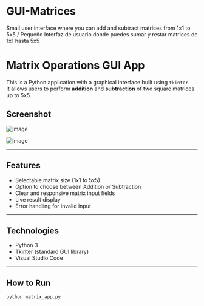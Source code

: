 # GUI-Matrices
Small user interface where you can add and subtract matrices from 1x1 to 5x5 / Pequeño Interfaz de usuario donde puedes sumar y restar matrices de 1x1 hasta 5x5

# Matrix Operations GUI App 

This is a Python application with a graphical interface built using `tkinter`.  
It allows users to perform **addition** and **subtraction** of two square matrices up to 5x5.

##  Screenshot

![image](https://github.com/user-attachments/assets/7e9a5537-e467-4161-ada8-e0bbb0b7753e)

![image](https://github.com/user-attachments/assets/9b8f5afb-4cd6-41b0-bb4a-072407ec09fc)


---

## Features

- Selectable matrix size (1x1 to 5x5)
- Option to choose between Addition or Subtraction
- Clear and responsive matrix input fields
- Live result display
- Error handling for invalid input

---

##  Technologies

- Python 3
- Tkinter (standard GUI library)
- Visual Studio Code

---

##  How to Run

```bash
python matrix_app.py
